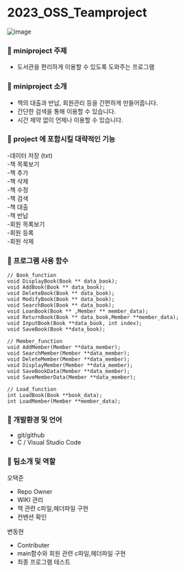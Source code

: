 # 2023_OSS_Teamproject
![image](https://user-images.githubusercontent.com/126431882/236813899-379b5916-a5e6-469a-9703-97ac5ba57304.png)


### :pushpin: miniproject 주제<br>
- 도서관을 편리하게 이용할 수 있도록 도와주는 프로그램

### :pushpin: miniproject 소개<br>
- 책의 대출과 반납, 회원관리 등을 간편하게 만들어줍니다.
- 간단한 검색을 통해 이용할 수 있습니다.
- 시간 제약 없이 언제나 이용할 수 있습니다.

### :pushpin: project 에 포함시킬 대략적인 기능<br>
-데이터 저장 (txt)<br>
-책 목록보기<br> 
-책 추가<br> 
-책 삭제<br> 
-책 수정<br> 
-책 검색<br> 
-책 대출<br> 
-책 반납<br> 
-회원 목록보기<br> 
-회원 등록<br> 
-회원 삭제<br> 

### :pushpin: 프로그램 사용 함수<br>
```
// Book_function
void DisplayBook(Book ** data_book);
void AddBook(Book ** data_book);
void DeleteBook(Book ** data_book);
void ModifyBook(Book ** data_book);
void SearchBook(Book ** data_book);
void LoanBook(Book ** ,Member ** member_data);
void ReturnBook(Book ** data_book,Member **member_data);
void InputBook(Book **data_book, int index);
void SaveBook(Book **data_book);

// Member_function
void AddMember(Member **data_member);
void SearchMember(Member **data_member);
void DeleteMember(Member **data_member);
void DisplayMember(Member **data_member);
void SaveBookData(Member **data_member);
void SaveMemberData(Member **data_member); 

// Load_function
int LoadBook(Book **book_data);
int LoadMember(Member **member_data);
```

### :pushpin: 개발환경 및 언어<br>
- git/github<br>
- C / Visual Studio Code

### :pushpin: 팀소개 및 역할<br>
오택준<br>
- Repo Owner
- WIKI 관리
- 책 관련 c파일,헤더파일 구현
- 컨밴션 확인

변동현<br>
- Contributer
- main함수와 회원 관련 c파일,헤더파일 구현
- 최종 프로그램 테스트


